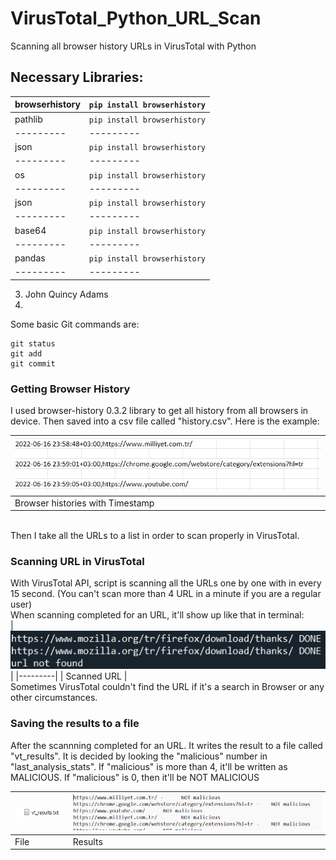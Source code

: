 # VirusTotal_Python_URL_Scan
Scanning all browser history URLs in VirusTotal with Python

## Necessary Libraries:
| browserhistory|  ``` pip install browserhistory ``` |
|---------|---------|
| pathlib | ``` pip install browserhistory ``` |
|---------|---------|
| json |``` pip install browserhistory ``` |
|---------|---------|
| os |``` pip install browserhistory ``` |
|---------|---------|
| json |``` pip install browserhistory ``` |
|---------|---------|
| base64 |``` pip install browserhistory ``` |
|---------|---------|
| pandas |``` pip install browserhistory ``` |
|---------|---------|

3. John Quincy Adams
4. 
Some basic Git commands are:
```
git status
git add
git commit
```

### Getting Browser History
I used browser-history 0.3.2 library to get all history from all browsers in device. Then saved into a csv file called "history.csv". Here is the example:
<br>


|<img src="Image/history.png">|
|---------|
| Browser histories with Timestamp |

<br>
Then I take all the URLs to a list in order to scan properly in VirusTotal.

<br>

### Scanning URL in VirusTotal
With VirusTotal API, script is scanning all the URLs one by one with in every 15 second. (You can't scan more than 4 URL in a minute if you are a regular user)
<br>
When scanning completed for an URL, it'll show up like that in terminal:
<br>
|<img src="Image/scan.png">|
|---------|
| Scanned URL |
<br> 
Sometimes VirusTotal couldn't find the URL if it's a search in Browser or any other circumstances.

### Saving the results to a file
After the scannning completed for an URL. It writes the result to a file called "vt_results". It is decided by looking the "malicious" number in "last_analysis_stats". If "malicious" is more than 4, it'll be written as MALICIOUS. If "malicious" is 0, then it'll be NOT MALICIOUS

|<img src="Image/vt_results.png">|<img src="Image/results.png">|
|---------|---------|
| File | Results |
